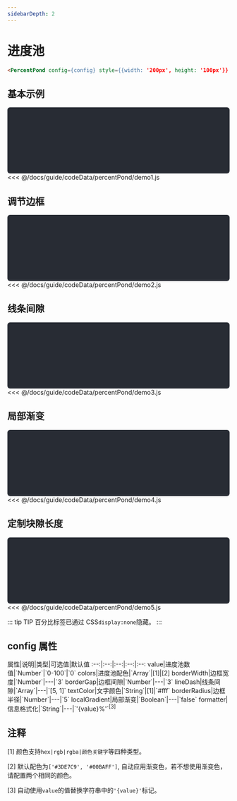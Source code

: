 ```yaml
---
sidebarDepth: 2
---
```


# 进度池

<vue-page-btn />

```html
<PercentPond config={config} style={{width: '200px', height: '100px'}} />
```

<click-to-copy :info="percentPondTag" />

## 基本示例

<div class="chart-container" style="height: 150px;" id="percent-pond1"></div>

<fold-box title="点击以展示/隐藏config数据">
<<< @/docs/guide/codeData/percentPond/demo1.js
</fold-box>

## 调节边框

<div class="chart-container" style="height: 150px;" id="percent-pond2"></div>

<fold-box title="点击以展示/隐藏config数据">
<<< @/docs/guide/codeData/percentPond/demo2.js
</fold-box>

## 线条间隙

<div class="chart-container" style="height: 150px;" id="percent-pond3"></div>

<fold-box title="点击以展示/隐藏config数据">
<<< @/docs/guide/codeData/percentPond/demo3.js
</fold-box>

## 局部渐变

<div class="chart-container" style="height: 150px;" id="percent-pond4"></div>

<fold-box title="点击以展示/隐藏config数据">
<<< @/docs/guide/codeData/percentPond/demo4.js
</fold-box>

## 定制块隙长度

<div class="chart-container" style="height: 150px;" id="percent-pond5"></div>

<fold-box title="点击以展示/隐藏config数据">
<<< @/docs/guide/codeData/percentPond/demo5.js
</fold-box>

::: tip TIP
百分比标签已通过 CSS`display:none`隐藏。
:::

## config 属性

<full-width-table>
属性|说明|类型|可选值|默认值
:--:|:--:|:--:|:--:|:--:
value|进度池数值|`Number`|`0-100`|`0`
colors|进度池配色|`Array<String>`|[1]|[2]
borderWidth|边框宽度|`Number`|---|`3`
borderGap|边框间隙|`Number`|---|`3`
lineDash|线条间隙|`Array<Number>`|---|`[5, 1]`
textColor|文字颜色|`String`|[1]|`#fff`
borderRadius|边框半径|`Number`|---|`5`
localGradient|局部渐变|`Boolean`|---|`false`
formatter|信息格式化|`String`|---|`'{value}%'`<sup>[3]</sup>
</full-width-table>

## 注释

[1] 颜色支持`hex|rgb|rgba|颜色关键字`等四种类型。

[2] 默认配色为`['#3DE7C9', '#00BAFF']`, 自动应用渐变色，若不想使用渐变色，请配置两个相同的颜色。

[3] 自动使用`value`的值替换字符串中的`'{value}'`标记。

<script>
import { render } from './utils'

import percentPond from './codeData/percentPond/index.js'

export default {
  data () {
    return {
      percentPondTag: `<PercentPond config={config} style={{width: '200px', height: '100px'}} />`,

      ...percentPond
    }
  },
  mounted () {
    this.renderNode()
  },
  methods: {
    renderNode () {
      Array(5).fill({width: '200px', height: '100px'}).forEach((style, i) => render({
        r: [datav.PercentPond, {
          config: this[`percentPond${i + 1}`],
          style: i === 4 ? { width: '300px', height: '40px' } : style,
          className: i === 4 ? 'hidden-text' : ''
        }],
        $: `#percent-pond${i + 1}`
      }))
    }
  }
}
</script>

<style lang="less">
.chart-container {
  position: relative;
  height: 300px;
  background-color: #282c34;
  overflow: hidden;
  border-radius: 6px;
  display: flex;
  justify-content: center;
  align-items: center;
  color: #7ec699;
  font-weight: bold;

  .hidden-text {
    text {
      display: none;
    }
  }
}
</style>
